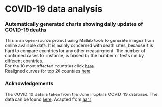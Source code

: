 # COVID-19 data analysis
### Automatically generated charts showing daily updates of COVID-19 deaths
This is an open-source project using Matlab tools to generate images from online available data. It is mainly concerned with death rates, because it is hard to compare countries for any other measurement. The number of confirmed cases for instance, is biased by the number of tests run by different countries.
<br>
For the 10 most affected countries click [here](highest_countries.html)<br>
Realigned curves for top 20 countries [here](realigned.html)<br>

### Acknowledgements
The COVID-19 data is taken from the John Hopkins COVID-19 database. The data can be found [here](https://github.com/CSSEGISandData/COVID-19).
Adapted from [aahr](https://github.com/aahr/covid-19_data_analysis)

